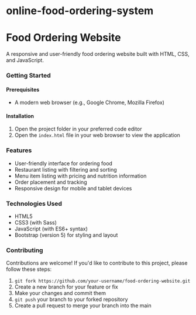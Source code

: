 # online-food-ordering-system
**Food Ordering Website**
==========================

A responsive and user-friendly food ordering website built with HTML, CSS, and JavaScript.

### Getting Started

#### Prerequisites

* A modern web browser (e.g., Google Chrome, Mozilla Firefox)

#### Installation

1. Open the project folder in your preferred code editor
2. Open the `index.html` file in your web browser to view the application

### Features

* User-friendly interface for ordering food
* Restaurant listing with filtering and sorting
* Menu item listing with pricing and nutrition information
* Order placement and tracking
* Responsive design for mobile and tablet devices

### Technologies Used

* HTML5
* CSS3 (with Sass)
* JavaScript (with ES6+ syntax)
* Bootstrap (version 5) for styling and layout

### Contributing

Contributions are welcome! If you'd like to contribute to this project, please follow these steps:

1. `git fork https://github.com/your-username/food-ordering-website.git`
2. Create a new branch for your feature or fix
3. Make your changes and commit them
4. `git push` your branch to your forked repository
5. Create a pull request to merge your branch into the main 

